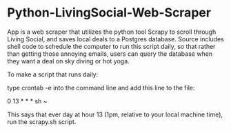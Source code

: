 Python-LivingSocial-Web-Scraper
===============================

App is a web scraper that utilizes the python tool Scrapy to scroll through Living Social, and saves local deals to a Postgres database. Source includes shell code to schedule the computer to run this script daily, so that rather than getting those annoying emails, users can query the database when they want a deal on sky diving or hot yoga.

To make a script that runs daily:

type crontab -e into the command line and add this line to the file:

0 13  * * * sh ~ <location of your scrapy.sh file>

This says that ever day at hour 13 (1pm, relative to your local machine time), run the scrapy.sh script.
